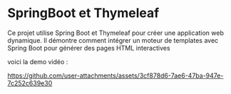 # SpringBoot et Thymeleaf
Ce projet utilise Spring Boot et Thymeleaf pour créer une application web dynamique. Il démontre comment intégrer un moteur de templates avec Spring Boot pour générer des pages HTML interactives

voici la demo vidéo :



https://github.com/user-attachments/assets/3cf878d6-7ae6-47ba-947e-7c252c639e30

